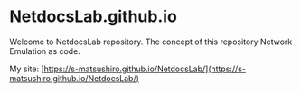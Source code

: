 # NetdocsLab.github.io
Welcome to NetdocsLab repository.
The concept of this repository Network Emulation as code.

My site: [https://s-matsushiro.github.io/NetdocsLab/](https://s-matsushiro.github.io/NetdocsLab/)
